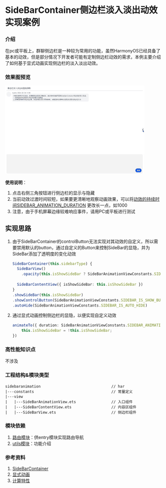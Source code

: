 # SideBarContainer侧边栏淡入淡出动效实现案例

### 介绍

在pc或平板上，群聊侧边栏是一种较为常用的功能，虽然HarmonyOS已经具备了基本的动效，但是部分情况下开发者可能有定制侧边栏动效的需求，本例主要介绍了如何基于显式动画实现侧边栏的淡入淡出动效。

### 效果图预览

![侧边栏动效](../../product/entry/src/main/resources/base/media/side_bar_animation.gif)

**使用说明**：

1. 点击右侧三角按钮进行侧边栏的显示与隐藏
1. 当前动效过渡时间较短，如果要更清晰地观察动画效果，可以将[动效的持续时间SIDEBAR_ANIMATION_DURATION](./src/main/ets/constants/SideBarAnimationViewConstants.ets)
更改长一点，如1000
1. 注意，由于手机屏幕边缘较难响应事件，请用PC或平板进行测试

## 实现思路

1. 由于SideBarContainer的controlButton无法实现对其动效的自定义，所以需要禁用默认的button，通过自定义的Button来控制SideBar的显隐，并为SideBar添加了透明度的变化动效

    ```typescript
    SideBarContainer(this.sidebarType) {
      SideBarView()
        .opacity(this.isShowSideBar ? SideBarAnimationViewConstants.SIDEBAR_OPACITY_SHOW : SideBarAnimationViewConstants.SIDEBAR_OPACITY_HIDDEN)

      SideBarContentView({ isShowSideBar: this.isShowSideBar })
    }
    .showSideBar(this.isShowSideBar)
    .showControlButton(SideBarAnimationViewConstants.SIDEBAR_IS_SHOW_BUTTON)
    .autoHide(SideBarAnimationViewConstants.SIDEBAR_IS_AUTO_HIDE)
    ```

1. 通过显式动画控制侧边栏的显隐，以便实现自定义动效
   ```typescript
   animateTo({ duration: SideBarAnimationViewConstants.SIDEBAR_ANIMATION_DURATION }, () => {
       this.isShowSideBar = !this.isShowSideBar;
   })
   ```

### 高性能知识点

不涉及

### 工程结构&模块类型

   ```
   sidebaranimation                                // har
   |---constants                                   // 常量定义
   |---view
   |   |---SideBarAnimationView.ets                // 入口组件 
   |   |---SideBarContentView.ets                  // 内容区组件
   |   |---SideBarView.ets                         // 侧边栏组件
   ```

### 模块依赖

1. [路由模块](../routermodule)：供entry模块实现路由导航
2. [utils模块](../../common/utils)：功能介绍

### 参考资料

1. [SideBarContainer](https://developer.huawei.com/consumer/cn/doc/harmonyos-references/ts-container-sidebarcontainer-0000001820880937#ZH-CN_TOPIC_0000001820880937__buttonstyle%E5%AF%B9%E8%B1%A1%E8%AF%B4%E6%98%8E)
2. [显式动画](https://developer.huawei.com/consumer/cn/doc/harmonyos-references/ts-explicit-animation-0000001774121350)
3. [计算特性](https://developer.huawei.com/consumer/cn/doc/harmonyos-references/ts-universal-attributes-size-0000001774280842#ZH-CN_TOPIC_0000001774280842__示例)